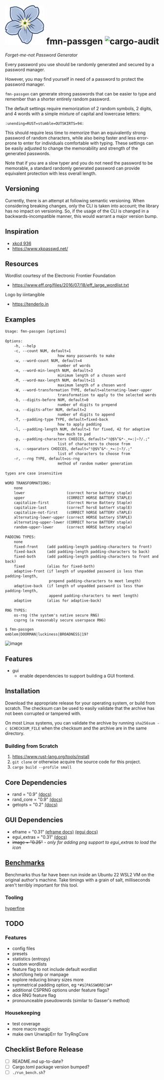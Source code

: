 # ![Forget-me-not Flower Icon](icon.png) fmn-passgen ![cargo-audit](https://github.com/Raymi306/xkcd-password-gen/actions/workflows/audit.yml/badge.svg)
*Forget-me-not Password Generator*

Every password you use should be randomly generated and secured by a password manager.

However, you may find yourself in need of a password to protect the password manager.

`fmn-passgen` can generate strong passwords that can be easier to type and remember than a shorter entirely random password.

The default settings require memorization of 2 random symbols, 2 digits, and 4 words with a simple mixture of capital and lowercase letters:

`:unending=RUST=stumble=OUTSKIRTS=94:`

This should require less time to memorize than an equivalently strong password of random characters, while also being faster and less error-prone to enter for individuals comfortable with typing.
These settings can be easily adjusted to change the memorability and strength of the generated passwords.

Note that if you are a slow typer and you do not need the password to be memorable, a standard randomly generated password can provide equivalent protection with less overall length.

## Versioning

Currently, there is an attempt at following semantic versioning.
When considering breaking changes, only the CLI is taken into account; the library has no impact on versioning.
So, if the usage of the CLI is changed in a backwards-incompatible manner, this would warrant a major version bump.

## Inspiration
- [xkcd 936](https://xkcd.com/936/)
- https://www.xkpasswd.net/

## Resources

Wordlist courtesy of the Electronic Frontier Foundation
- https://www.eff.org/files/2016/07/18/eff_large_wordlist.txt

Logo by iiintangible
- https://tenderlo.in

## Examples

```
Usage: fmn-passgen [options]

Options:
    -h, --help
    -c, --count NUM, default=1
                        how many passwords to make
    -w, --word-count NUM, default=4
                        number of words
    -m, --word-min-length NUM, default=3
                        minimum length of a chosen word
    -M, --word-max-length NUM, default=11
                        maximum length of a chosen word
    -W, --word-transformation TYPE, default=alternating-lower-upper
                        transformation to apply to the selected words
    -b, --digits-before NUM, default=0
                        number of digits to prepend
    -a, --digits-after NUM, default=2
                        number of digits to append
    -T, --padding-type TYPE, default=fixed-back
                        how to apply padding
    -l, --padding-length NUM, default=1 for fixed, 42 for adaptive
                        how much to pad
    -p, --padding-characters CHOICES, default="!@$%^&*-_+=:|~?/.;"
                        list of characters to choose from
    -s, --separators CHOICES, default="!@$%^&*-_+=:|~?/.;"
                        list of characters to choose from
    -r, --rng TYPE, default=os-rng
                        method of random number generation

types are case insensitive

WORD TRANSFORMATIONS:
    none
    lower                   (correct horse battery staple)
    upper                   (CORRECT HORSE BATTERY STAPLE)
    capitalize-first        (Correct Horse Battery Staple)
    capitalize-last         (correcT horsE batterY staplE)
    capitalize-not-first    (cORRECT hORSE bATTERY sTAPLE)
    alternating-lower-upper (correct HORSE battery STAPLE)
    alternating-upper-lower (CORRECT horse BATTERY staple)
    random-upper-lower      (correct HORSE battery staple)

PADDING TYPES:
    none
    fixed-front    (add padding-length padding-characters to front)
    fixed-back     (add padding-length padding-characters to back)
    fixed-both     (add padding-length padding-characters to front and back)
    fixed          (alias for fixed-both)
    adaptive-front (if length of unpadded password is less than padding-length,
                    prepend padding-characters to meet length)
    adaptive-back  (if length of unpadded password is less than padding-length,
                    append padding-characters to meet length)
    adaptive       (alias for adaptive-back)

RNG TYPES:
    os-rng (the system's native secure RNG)
    csprng (a reasonably secure userspace RNG)
```

```
$ fmn-passgen
emblem|DOORMAN|luckiness|BROADNESS|19?
```

![image](https://github.com/user-attachments/assets/3c5b7541-f154-4064-b6cf-3c02ad71d471)

## Features

- gui
  - enable dependencies to support building a GUI frontend.

## Installation

Download the appropriate release for your operating system, or build from scratch.
The checksum can be used to easily validate that the archive has not been corrupted or tampered with.

On most Linux systems, you can validate the archive by running `sha256sum -c $CHECKSUM_FILE` when the checksum and the archive are in the same directory.

### Building from Scratch

1. https://www.rust-lang.org/tools/install
2. `git clone` or otherwise acquire the source code for this project.
3. `cargo build --profile small`

## Core Dependencies

- rand = "0.9" [(docs)](https://docs.rs/rand/latest/rand/)
- rand_core = "0.9" [(docs)](https://docs.rs/rand_core/latest/rand_core/)
- getopts = "0.2" [(docs)](https://docs.rs/getopts/latest/getopts/)

## GUI Dependencies

- eframe = "0.31" [(eframe docs)](https://docs.rs/eframe/latest/eframe/) [(egui docs)](https://docs.rs/egui/latest/egui/index.html)
- egui_extras = "0.31" [(docs)](https://docs.rs/egui_extras/latest/egui_extras/)
- ~~image = "0.25"~~ - *only for adding png support to egui_extras to load the icon*

## [Benchmarks](benchmarks)

Benchmarks thus far have been run inside an Ubuntu 22 WSL2 VM on the original author's machine.
Take timings with a grain of salt, milliseconds aren't terribly important for this tool.

### Tooling

[hyperfine](https://github.com/sharkdp/hyperfine)

## TODO

### Features

- config files
- presets
- statistics (entropy)
- custom wordlists
- feature flag to not include default wordlist
- short/long help or manpage
- explore reducing binary sizes more
- symmetrical padding option, eg `*#$[PASSWORD]$#*`
- additional CSPRNG options under feature flags?
- dice RNG feature flag
- pronounceable pseudowords (similar to Gasser's method)

### Housekeeping

- test coverage
- more macro magic
- make own UnwrapErr for TryRngCore

## Checklist Before Release

- [ ] README.md up-to-date?
- [ ] Cargo.toml package version bumped?
- [ ] `./run_bench.sh`?
